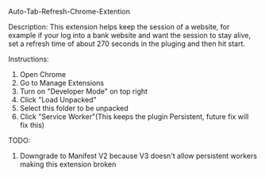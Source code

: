 Auto-Tab-Refresh-Chrome-Extention

Description:
This extension helps keep the session of a website, for example if your log into a bank website and want the session to stay alive,
set a refresh time of about 270 seconds in the pluging and then hit start. 

Instructions:
1. Open Chrome
2. Go to Manage Extensions
3. Turn on "Developer Mode" on top right
4. Click "Load Unpacked"
5. Select this folder to be unpacked 
6. Click "Service Worker"(This keeps the plugin Persistent, future fix will fix this) 


TODO:
1. Downgrade to Manifest V2 because V3 doesn't allow persistent workers making this extension broken
